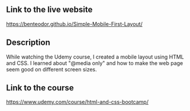  ## Link to the live website 
 https://benteodor.github.io/Simple-Mobile-First-Layout/
 ## Description 
While watching the Udemy course, I created a mobile layout using HTML and CSS. I learned about "@media only" and how to make the web page seem good on different screen sizes.  
 ## Link to the course 
https://www.udemy.com/course/html-and-css-bootcamp/
